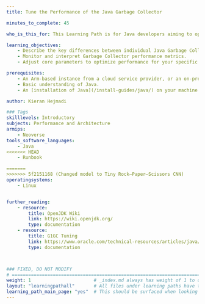 ```yaml
---
title: Tune the Performance of the Java Garbage Collector

minutes_to_complete: 45

who_is_this_for: This Learning Path is for Java developers aiming to optimize application performance on Arm-based servers, especially those migrating applications from x86-based to Arm-based instances. 

learning_objectives: 
    - Describe the key differences between individual Java Garbage Collectors (GCs).
    - Monitor and interpret Garbage Collector performance metrics.
    - Adjust core parameters to optimize performance for your specific workload.

prerequisites:
    - An Arm-based instance from a cloud service provider, or an on-premise Arm server.
    - Basic understanding of Java.
    - An [installation of Java](/install-guides/java/) on your machine.

author: Kieran Hejmadi

### Tags
skilllevels: Introductory
subjects: Performance and Architecture
armips:
    - Neoverse
tools_software_languages:
    - Java
<<<<<<< HEAD
    - Runbook

=======
>>>>>>> 5f2151168 (Changed model to Tiny Rock–Paper–Scissors CNN)
operatingsystems:
    - Linux


further_reading:
    - resource:
        title: OpenJDK Wiki 
        link: https://wiki.openjdk.org/
        type: documentation
    - resource:
        title: G1GC Tuning 
        link: https://www.oracle.com/technical-resources/articles/java/g1gc.html
        type: documentation



### FIXED, DO NOT MODIFY
# ================================================================================
weight: 1                       # _index.md always has weight of 1 to order correctly
layout: "learningpathall"       # All files under learning paths have this same wrapper
learning_path_main_page: "yes"  # This should be surfaced when looking for related content. Only set for _index.md of learning path content.
---
```

